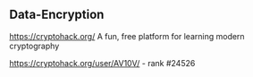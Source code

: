 ## Data-Encryption

https://cryptohack.org/ A fun, free platform for learning modern cryptography

https://cryptohack.org/user/AV10V/ - rank #24526
